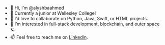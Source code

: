 - 🦋 Hi, I’m @alyshbaahmed
- 🚾 Currently a junior at Wellesley College!
- 👥 I’d love to collaborate on Python, Java, Swift, or HTML projects.
- 🩵 I’m interested in full-stack development, blockchain, and outer space 🪐
- 📫 Feel free to reach me on [Linkedin]([url](https://www.linkedin.com/in/alyshba-ahmed/)).

<!---
alyshbaahmed/alyshbaahmed is a ✨ special ✨ repository because its `README.md` (this file) appears on your GitHub profile.
You can click the Preview link to take a look at your changes.
--->
